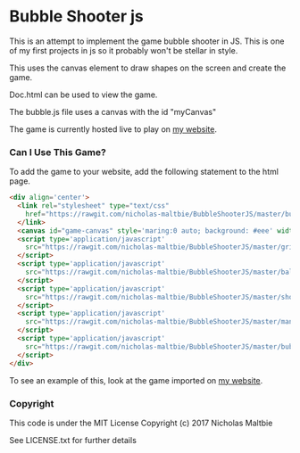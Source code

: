 # Bubble Shooter js

This is an attempt to implement the game bubble shooter in JS. This is one of
my first projects in js so it probably won't be stellar in style.

This uses the canvas element to draw shapes on the screen and create the game.

Doc.html can be used to view the game.

The bubble.js file uses a canvas with the id "myCanvas"

The game is currently hosted live to play on [my website](https://nicholas-maltbie.github.io/bubble.html).

### Can I Use This Game? ###

To add the game to your website, add the following statement to the html page.

```HTML
<div align='center'>
  <link rel="stylesheet" type="text/css"
    href="https://rawgit.com/nicholas-maltbie/BubbleShooterJS/master/bubblestyle.css">
  </link>
  <canvas id="game-canvas" style='maring:0 auto; background: #eee' width="480" height="320"></canvas>
  <script type='application/javascript'
    src="https://rawgit.com/nicholas-maltbie/BubbleShooterJS/master/grid.js">
  </script>
  <script type='application/javascript'
    src="https://rawgit.com/nicholas-maltbie/BubbleShooterJS/master/ball.js">
  </script>
  <script type='application/javascript'
    src="https://rawgit.com/nicholas-maltbie/BubbleShooterJS/master/shooter.js">
  </script>
  <script type='application/javascript'
    src="https://rawgit.com/nicholas-maltbie/BubbleShooterJS/master/manager.js">
  </script>
  <script type='application/javascript'
    src="https://rawgit.com/nicholas-maltbie/BubbleShooterJS/master/bubbles.js">
  </script>
</div>
```

To see an example of this, look at the game imported on [my website](https://nicholas-maltbie.github.io/bubble.html).

### Copyright ###
This code is under the MIT License Copyright (c) 2017 Nicholas Maltbie

See LICENSE.txt for further details
